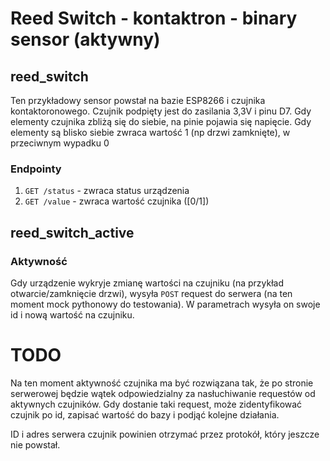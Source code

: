 # Reed Switch - kontaktron - binary sensor (aktywny)
## reed_switch
Ten przykładowy sensor powstał na bazie ESP8266 i czujnika kontaktoronowego. Czujnik podpięty jest do zasilania 3,3V i pinu D7. Gdy elementy czujnika zbliżą się do siebie, na pinie pojawia się napięcie. Gdy elementy są blisko siebie zwraca wartość 1 (np drzwi zamknięte), w przeciwnym wypadku 0
### Endpointy
1. `GET /status` - zwraca status urządzenia
1. `GET /value` - zwraca wartość czujnika ([0/1])
## reed_switch_active
### Aktywność
Gdy urządzenie wykryje zmianę wartości na czujniku (na przykład otwarcie/zamknięcie drzwi), wysyła `POST` request do serwera (na ten moment mock pythonowy do testowania). W parametrach wysyła on swoje id i nową wartość na czujniku.

# TODO
Na ten moment aktywność czujnika ma być rozwiązana tak, że po stronie serwerowej będzie wątek odpowiedzialny za nasłuchiwanie requestów od aktywnych czujników. Gdy dostanie taki request, może zidentyfikować czujnik po id, zapisać wartość do bazy i podjąć kolejne działania.

ID i adres serwera czujnik powinien otrzymać przez protokół, który jeszcze nie powstał.